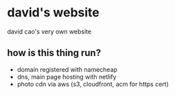 # david's website

david cao's very own website

## how is this thing run?

- domain registered with namecheap
- dns, main page hosting with netlify
- photo cdn via aws (s3, cloudfront, acm for https cert)
